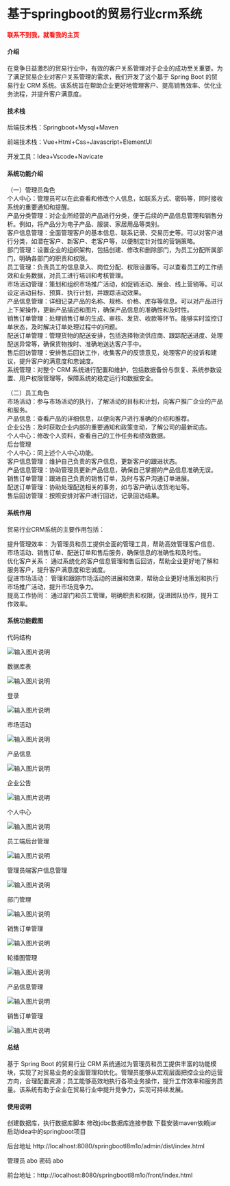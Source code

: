 # 基于springboot的贸易行业crm系统

<h4 style='color:red'>联系不到我，就看我的主页 </h4> 
 
#### 介绍

在竞争日益激烈的贸易行业中，有效的客户关系管理对于企业的成功至关重要。为了满足贸易企业对客户关系管理的需求，我们开发了这个基于 Spring Boot 的贸易行业 CRM 系统。该系统旨在帮助企业更好地管理客户、提高销售效率、优化业务流程，并提升客户满意度。

#### 技术栈

后端技术栈：Springboot+Mysql+Maven

前端技术栈：Vue+Html+Css+Javascript+ElementUI

开发工具：Idea+Vscode+Navicate

#### 系统功能介绍

（一）管理员角色  
个人中心：管理员可以在此查看和修改个人信息，如联系方式、密码等，同时接收系统的重要通知和提醒。  
产品分类管理：对企业所经营的产品进行分类，便于后续的产品信息管理和销售分析。例如，将产品分为电子产品、服装、家居用品等类别。  
客户信息管理：全面管理客户的基本信息、联系记录、交易历史等。可以对客户进行分类，如潜在客户、新客户、老客户等，以便制定针对性的营销策略。  
部门管理：设置企业的组织架构，包括创建、修改和删除部门，为员工分配所属部门，明确各部门的职责和权限。  
员工管理：负责员工的信息录入、岗位分配、权限设置等。可以查看员工的工作绩效和业务数据，对员工进行培训和考核管理。  
市场活动管理：策划和组织市场推广活动，如促销活动、展会、线上营销等。可以设定活动目标、预算、执行计划，并跟踪活动效果。  
产品信息管理：详细记录产品的名称、规格、价格、库存等信息。可以对产品进行上下架操作，更新产品描述和图片，确保产品信息的准确性和及时性。  
销售订单管理：处理销售订单的生成、审核、发货、收款等环节。能够实时监控订单状态，及时解决订单处理过程中的问题。  
配送订单管理：管理货物的配送安排，包括选择物流供应商、跟踪配送进度、处理配送异常等，确保货物按时、准确地送达客户手中。  
售后回访管理：安排售后回访工作，收集客户的反馈意见，处理客户的投诉和建议，提升客户的满意度和忠诚度。  
系统管理：对整个 CRM 系统进行配置和维护，包括数据备份与恢复、系统参数设置、用户权限管理等，保障系统的稳定运行和数据安全。  

（二）员工角色  
市场活动：参与市场活动的执行，了解活动的目标和计划，向客户推广企业的产品和服务。  
产品信息：查看产品的详细信息，以便向客户进行准确的介绍和推荐。  
企业公告：及时获取企业内部的重要通知和政策变动，了解公司的最新动态。  
个人中心：修改个人资料，查看自己的工作任务和绩效数据。  
后台管理  
个人中心：同上述个人中心功能。  
客户信息管理：维护自己负责的客户信息，更新客户的跟进状态。  
产品信息管理：协助管理员更新产品信息，确保自己掌握的产品信息准确无误。  
销售订单管理：跟进自己负责的销售订单，及时与客户沟通订单进展。  
配送订单管理：协助处理配送相关的事务，如与客户确认收货地址等。  
售后回访管理：按照安排对客户进行回访，记录回访结果。  

#### 系统作用

贸易行业CRM系统的主要作用包括：  

提升管理效率： 为管理员和员工提供全面的管理工具，帮助高效管理客户信息、市场活动、销售订单、配送订单和售后服务，确保信息的准确性和及时性。  
优化客户关系： 通过系统化的客户信息管理和售后回访，帮助企业更好地了解和服务客户，提升客户满意度和忠诚度。  
促进市场活动： 管理和跟踪市场活动的进展和效果，帮助企业更好地策划和执行市场推广活动，提升市场竞争力。  
提高工作协同： 通过部门和员工管理，明确职责和权限，促进团队协作，提升工作效率。  

#### 系统功能截图

代码结构

![输入图片说明](images/17bc05fa5443b1216d9d53243678e55.png)

数据库表

![输入图片说明](images/3d165efc1306124336e9c4604aff619.png)

登录

![输入图片说明](images/3e43c3594f829c6dd69251f0f904bb7.png)

市场活动

![输入图片说明](images/d0c2404cf0379303496354de5d07435.png)

产品信息

![输入图片说明](images/5ba0000bd0ed13fec1cfb3546a5ed01.png)

企业公告

![输入图片说明](images/597586b6753fd701d802828d05ad22d.png)

个人中心

![输入图片说明](images/b292fac3b3366f6ec91420f73d5fb58.png)

员工端后台管理

![输入图片说明](images/9b91cb833fbcf8b0baa3fbcb352206a.png)

管理员端客户信息管理

![输入图片说明](images/c27bfb4849254f4dd38e5b38d656187.png)

部门管理

![输入图片说明](images/9a2aeb448078ff2a50fe1941eca620a.png)

销售订单管理

![输入图片说明](images/834a29a70dd85c59d6352f7e0ce28a3.png)

轮播图管理

![输入图片说明](images/92f3bc159645174243619d9b7861702.png)

产品信息管理

![输入图片说明](images/c9e8921a4ff49f46da0d2393ba55672.png)

销售订单管理

![输入图片说明](images/c32ae7820b39c9494dda0d369b6812c.png)

#### 总结

基于 Spring Boot 的贸易行业 CRM 系统通过为管理员和员工提供丰富的功能模块，实现了对贸易业务的全面管理和优化。管理员能够从宏观层面把控企业的运营方向，合理配置资源；员工能够高效地执行各项业务操作，提升工作效率和服务质量。该系统有助于企业在贸易行业中提升竞争力，实现可持续发展。

#### 使用说明

创建数据库，执行数据库脚本 修改jdbc数据库连接参数 下载安装maven依赖jar 启动idea中的springboot项目

后台地址
http://localhost:8080/springbootl8m1o/admin/dist/index.html

管理员  abo 密码 abo

前台地址：http://localhost:8080/springbootl8m1o/front/index.html